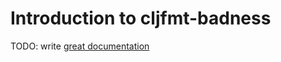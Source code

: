 # Introduction to cljfmt-badness

TODO: write [great documentation](http://jacobian.org/writing/what-to-write/)
